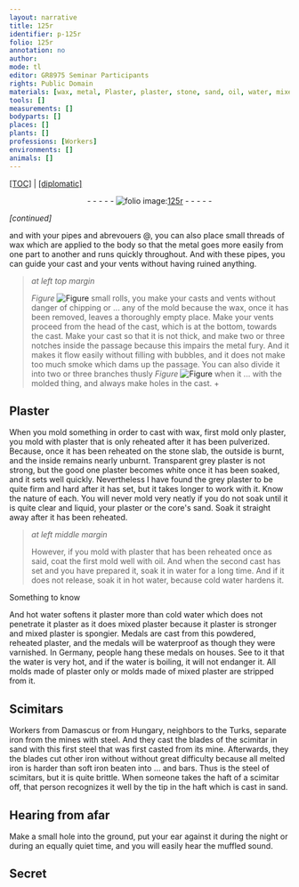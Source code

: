 ```yaml
---
layout: narrative
title: 125r
identifier: p-125r
folio: 125r
annotation: no
author:
mode: tl
editor: GR8975 Seminar Participants
rights: Public Domain
materials: [wax, metal, Plaster, plaster, stone, sand, oil, water, mixed, mixed plaster, Medal, powder, medal, varnish, iron, mine, steel]
tools: []
measurements: []
bodyparts: []
places: []
plants: []
professions: [Workers]
environments: []
animals: []
---
```


<p><a href="{{ site.baseurl }}/translation/">[TOC]</a> | <a href="{{ site.baseurl }}/texts/p-125r_tc/" target="_blank">[diplomatic]</a></p><div class="folio" align="center">- - - - - <a href="http://gallica.bnf.fr/ark:/12148/btv1b10500001g/f255.item.r" target="_blank"><img src="https://cu-mkp.github.io/2017-workshop-edition/assets/photo-icon.png" alt="folio image: " style="display:inline-block; margin-bottom:-3px;"/>125r</a> - - - - - </div>  
 
*[continued]*
  
and with your pipes and abrevouers @, you can also place small threads of <span class="m">wax</span> which are applied to the body so that the <span class="m">metal</span> goes more easily from one part to another and runs quickly throughout. And with these pipes, you can guide your cast and your vents without having ruined anything.
 
> *at left top margin*
> 
> 
>   
> *Figure*
> <a href="https://drive.google.com/open?id=0B9-oNrvWdlO5ZHJJRXJlU2RFZlk" target="_blank"><img src="https://cu-mkp.github.io/GR8975-edition/assets/photo-icon.png" alt="Figure" style="display:inline-block; margin-bottom:-3px;"/></a>
 small rolls, you make your casts and vents without danger of chipping or ... any of the mold because the <span class="m">wax</span>, once it has been removed, leaves a thoroughly empty place. Make your vents proceed from the head of the cast, which is at the bottom, towards the cast. Make your cast so that it is not thick, and make two or three notches inside the passage because this impairs the <span class="m">metal</span> fury. And it makes it flow easily without filling with bubbles, and it does not make too much smoke which dams up the passage. You can also divide it into two or three branches thusly 
> *Figure*
> <a href="https://drive.google.com/open?id=0B9-oNrvWdlO5bDlqQzJZemktSFk" target="_blank"><img src="https://cu-mkp.github.io/GR8975-edition/assets/photo-icon.png" alt="Figure" style="display:inline-block; margin-bottom:-3px;"/></a>
 when it ... with the molded thing, and always make holes in the cast.
 \+ 
 
  

## <span class="m">Plaster</span>

 
When you mold something in order to cast with <span class="m">wax</span>, first mold only <span class="m">plaster</span>, you mold with <span class="m">plaster</span> that is only reheated after it has been pulverized. Because, once it has been reheated on the <span class="m">stone</span> slab, the outside is burnt, and the inside remains nearly unburnt. Transparent grey <span class="m">plaster</span> is not strong, but the good one <span class="m">plaster</span> becomes white once it has been soaked, and it sets well quickly. Nevertheless I have found the grey <span class="m">plaster</span> to be quite firm and hard after it has set, but it takes longer to work with it. Know the nature of each. You will never mold very neatly if you do not soak until it is quite clear and liquid, your <span class="m">plaster</span> or the core's <span class="m">sand</span>. Soak it straight away after it has been reheated.
 
> *at left middle margin*
> 
> 
>   However, if you mold with <span class="m">plaster</span> that has been reheated once as said, coat the first mold well with <span class="m">oil</span>. And when the second cast has set and you have prepared it, soak it in <span class="m">water</span> for a long time. And if it does not release, soak it in hot <span class="m">water</span>, because cold <span class="m">water</span> hardens it.
 
Something to know
 
And hot <span class="m">water</span> softens it <span class="m">plaster</span> more than cold <span class="m">water</span> which does not penetrate it <span class="m">plaster</span> as it does <span class="m">mixed</span> <span class="m">plaster</span> because it <span class="m">plaster</span> is stronger and <span class="m">mixed plaster</span> is spongier. <span class="m">Medal</span>s are cast from this <span class="m">powder</span>ed, reheated <span class="m">plaster</span>, and the <span class="m">medal</span>s will be waterproof as though they were <span class="m">varnish</span>ed. In Germany, people hang these <span class="m">medal</span>s on houses. See to it that the <span class="m">water</span> is very hot, and if the <span class="m">water</span> is boiling, it will not endanger it. All molds made of plaster only or molds made of <span class="m">mixed</span> <span class="m">plaster</span> are stripped from it.
 
 
  

## Scimitars

 
<span class="pro">Workers</span> from Damascus or from Hungary, neighbors to the Turks, separate <span class="m">iron</span> from the <span class="m">mine</span>s with <span class="m">steel</span>. And they cast the blades of the scimitar in <span class="m">sand</span> with this first <span class="m">steel</span> that was first casted from its <span class="m">mine</span>. Afterwards, they the blades cut other <span class="m">iron</span> without without great difficulty because all melted <span class="m">iron</span> is harder than soft <span class="m">iron</span> beaten into ... and bars. Thus is the <span class="m">steel</span> of scimitars, but it is quite brittle. When someone takes the haft of a scimitar off, that person recognizes it well by the tip in the haft which is cast in <span class="m">sand</span>.
 
 
  

## Hearing from afar

 
Make a small hole into the ground, put your ear against it during the night or during an equally quiet time, and you will easily hear the muffled sound.
 
 
  

## Secret

 
